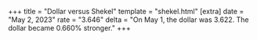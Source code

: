 +++
title = "Dollar versus Shekel"
template = "shekel.html"
[extra]
date = "May  2, 2023"
rate = "3.646"
delta = "On May  1, the dollar was 3.622. The dollar became 0.660% stronger."
+++
